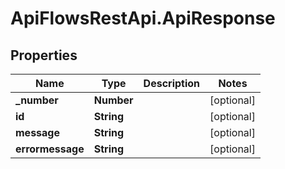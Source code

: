 # ApiFlowsRestApi.ApiResponse

## Properties
Name | Type | Description | Notes
------------ | ------------- | ------------- | -------------
**_number** | **Number** |  | [optional] 
**id** | **String** |  | [optional] 
**message** | **String** |  | [optional] 
**errormessage** | **String** |  | [optional] 



